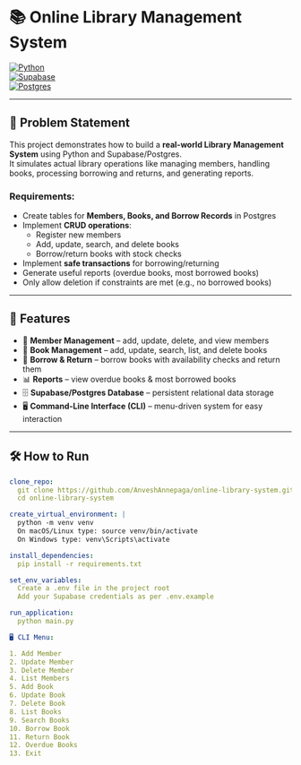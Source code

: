 # 📚 Online Library Management System

[![Python](https://img.shields.io/badge/Python-3.10%2B-blue)](https://www.python.org/)  
[![Supabase](https://img.shields.io/badge/Backend-Supabase-green)](https://supabase.com/)  
[![Postgres](https://img.shields.io/badge/Database-PostgreSQL-blue)](https://www.postgresql.org/)  

---

## 📌 Problem Statement

This project demonstrates how to build a **real-world Library Management System** using Python and Supabase/Postgres.  
It simulates actual library operations like managing members, handling books, processing borrowing and returns, and generating reports.  

### Requirements:
- Create tables for **Members, Books, and Borrow Records** in Postgres  
- Implement **CRUD operations**:  
  - Register new members  
  - Add, update, search, and delete books  
  - Borrow/return books with stock checks  
- Implement **safe transactions** for borrowing/returning  
- Generate useful reports (overdue books, most borrowed books)  
- Only allow deletion if constraints are met (e.g., no borrowed books)  

--- 

## 🚀 Features

- 👥 **Member Management** – add, update, delete, and view members  
- 📖 **Book Management** – add, update, search, list, and delete books  
- 🔄 **Borrow & Return** – borrow books with availability checks and return them  
- 📊 **Reports** – view overdue books & most borrowed books  
- 🗄 **Supabase/Postgres Database** – persistent relational data storage  
- 🖥 **Command-Line Interface (CLI)** – menu-driven system for easy interaction  

---

## 🛠 How to Run

```yaml
clone_repo: 
  git clone https://github.com/AnveshAnnepaga/online-library-system.git
  cd online-library-system

create_virtual_environment: |
  python -m venv venv
  On macOS/Linux type: source venv/bin/activate
  On Windows type: venv\Scripts\activate

install_dependencies: 
  pip install -r requirements.txt

set_env_variables: 
  Create a .env file in the project root
  Add your Supabase credentials as per .env.example

run_application: 
  python main.py

🖥 CLI Menu: 

1. Add Member
2. Update Member
3. Delete Member
4. List Members
5. Add Book
6. Update Book
7. Delete Book
8. List Books
9. Search Books
10. Borrow Book
11. Return Book
12. Overdue Books
13. Exit

